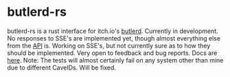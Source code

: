 # butlerd-rs
butlerd-rs is a rust interface for itch.io's [butlerd](https://github.com/itchio/butler). Currently in development. No responses to SSE's are implemented yet, though almost everything else from the [API](http://docs.itch.ovh/butlerd/master/#/) is. Working on SSE's, but not currently sure as to how they should be implemented. Very open to feedback and bug reports. Docs are [here](https://docs.rs/butlerd). Note: The tests will almost certainly fail on any system other than mine due to different CaveIDs. Will be fixed.
